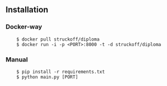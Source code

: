 ## Installation 

### Docker-way

````
    $ docker pull struckoff/diploma
    $ docker run -i -p <PORT>:8000 -t -d struckoff/diploma
````

### Manual

````
    $ pip install -r requirements.txt
    $ python main.py [PORT] 
````
